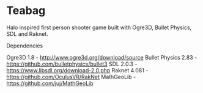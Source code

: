 Teabag
======

Halo inspired first person shooter game built with Ogre3D, Bullet Physics, SDL and Raknet.

Dependencies

Ogre3D 1.8 - http://www.ogre3d.org/download/source
Bullet Physics 2.83 - https://github.com/bulletphysics/bullet3
SDL 2.0.3 - https://www.libsdl.org/download-2.0.php
Raknet 4.081 - https://github.com/OculusVR/RakNet
MathGeoLib - https://github.com/juj/MathGeoLib
